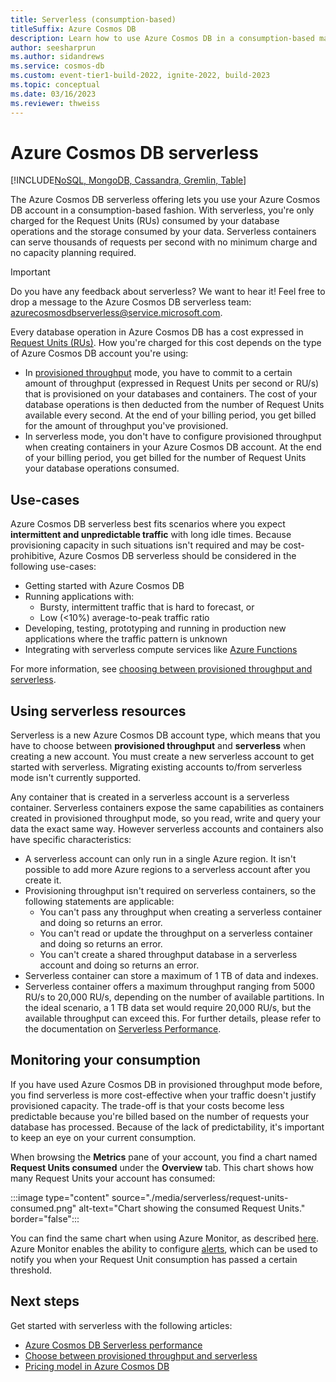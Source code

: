 ```yaml
---
title: Serverless (consumption-based)
titleSuffix: Azure Cosmos DB
description: Learn how to use Azure Cosmos DB in a consumption-based manner with the serverless feature and compare it to provisioned throughput.
author: seesharprun
ms.author: sidandrews
ms.service: cosmos-db
ms.custom: event-tier1-build-2022, ignite-2022, build-2023
ms.topic: conceptual
ms.date: 03/16/2023
ms.reviewer: thweiss
---
```


# Azure Cosmos DB serverless

[!INCLUDE[NoSQL, MongoDB, Cassandra, Gremlin, Table](includes/appliesto-nosql-mongodb-cassandra-gremlin-table.md)]

The Azure Cosmos DB serverless offering lets you use your Azure Cosmos DB account in a consumption-based fashion. With serverless, you're only charged for the Request Units (RUs) consumed by your database operations and the storage consumed by your data. Serverless containers can serve thousands of requests per second with no minimum charge and no capacity planning required.

> [!IMPORTANT]
> Do you have any feedback about serverless? We want to hear it! Feel free to drop a message to the Azure Cosmos DB serverless team: [azurecosmosdbserverless@service.microsoft.com](mailto:azurecosmosdbserverless@service.microsoft.com).

Every database operation in Azure Cosmos DB has a cost expressed in [Request Units (RUs)](request-units.md). How you're charged for this cost depends on the type of Azure Cosmos DB account you're using:

- In [provisioned throughput](set-throughput.md) mode, you have to commit to a certain amount of throughput (expressed in Request Units per second or RU/s) that is provisioned on your databases and containers. The cost of your database operations is then deducted from the number of Request Units available every second. At the end of your billing period, you get billed for the amount of throughput you've provisioned.
- In serverless mode, you don't have to configure provisioned throughput when creating containers in your Azure Cosmos DB account. At the end of your billing period, you get billed for the number of Request Units your database operations consumed.

## Use-cases

Azure Cosmos DB serverless best fits scenarios where you expect **intermittent and unpredictable traffic** with long idle times. Because provisioning capacity in such situations isn't required and may be cost-prohibitive, Azure Cosmos DB serverless should be considered in the following use-cases:

- Getting started with Azure Cosmos DB
- Running applications with:
  - Bursty, intermittent traffic that is hard to forecast, or
  - Low (<10%) average-to-peak traffic ratio
- Developing, testing, prototyping and running in production new applications where the traffic pattern is unknown
- Integrating with serverless compute services like [Azure Functions](../azure-functions/functions-overview.md)

For more information, see [choosing between provisioned throughput and serverless](throughput-serverless.md).

## Using serverless resources

Serverless is a new Azure Cosmos DB account type, which means that you have to choose between **provisioned throughput** and **serverless** when creating a new account. You must create a new serverless account to get started with serverless. Migrating existing accounts to/from serverless mode isn't currently supported.

Any container that is created in a serverless account is a serverless container. Serverless containers expose the same capabilities as containers created in provisioned throughput mode, so you read, write and query your data the exact same way. However serverless accounts and containers also have specific characteristics:

- A serverless account can only run in a single Azure region. It isn't possible to add more Azure regions to a serverless account after you create it.
- Provisioning throughput isn't required on serverless containers, so the following statements are applicable:
  - You can't pass any throughput when creating a serverless container and doing so returns an error.
  - You can't read or update the throughput on a serverless container and doing so returns an error.
  - You can't create a shared throughput database in a serverless account and doing so returns an error.
- Serverless container can store a maximum of 1 TB of data and indexes.
- Serverless container offers a maximum throughput ranging from 5000 RU/s to 20,000 RU/s, depending on the number of available partitions. In the ideal scenario, a 1 TB data set would require 20,000 RU/s, but the available throughput can exceed this. For further details, please refer to the documentation on [Serverless Performance](serverless-performance.md).

## Monitoring your consumption

If you have used Azure Cosmos DB in provisioned throughput mode before, you find serverless is more cost-effective when your traffic doesn't justify provisioned capacity. The trade-off is that your costs become less predictable because you're billed based on the number of requests your database has processed. Because of the lack of predictability, it's important to keep an eye on your current consumption.

When browsing the **Metrics** pane of your account, you find a chart named **Request Units consumed** under the **Overview** tab. This chart shows how many Request Units your account has consumed:

:::image type="content" source="./media/serverless/request-units-consumed.png" alt-text="Chart showing the consumed Request Units." border="false":::

You can find the same chart when using Azure Monitor, as described [here](monitor-request-unit-usage.md). Azure Monitor enables the ability to configure [alerts](../azure-monitor/alerts/alerts-metric-overview.md), which can be used to notify you when your Request Unit consumption has passed a certain threshold.

## Next steps

Get started with serverless with the following articles:

- [Azure Cosmos DB Serverless performance](serverless-performance.md)
- [Choose between provisioned throughput and serverless](throughput-serverless.md)
- [Pricing model in Azure Cosmos DB](how-pricing-works.md)

